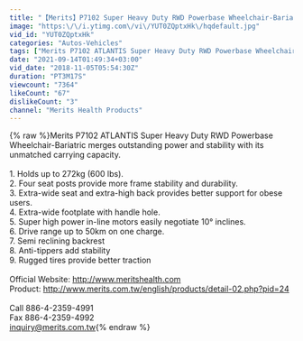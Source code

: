 ```yaml
---
title: "【Merits】P7102 Super Heavy Duty RWD Powerbase Wheelchair-Bariatric"
image: "https:\/\/i.ytimg.com\/vi\/YUT0ZQptxHk\/hqdefault.jpg"
vid_id: "YUT0ZQptxHk"
categories: "Autos-Vehicles"
tags: ["Merits P7102 ATLANTIS Super Heavy Duty RWD Powerbase Wheelchair-Bariatric","P7102","Heavy Duty Powerbase Wheelchair"]
date: "2021-09-14T01:49:34+03:00"
vid_date: "2018-11-05T05:54:30Z"
duration: "PT3M17S"
viewcount: "7364"
likeCount: "67"
dislikeCount: "3"
channel: "Merits Health Products"
---
```

{% raw %}Merits P7102 ATLANTIS Super Heavy Duty RWD Powerbase Wheelchair-Bariatric merges outstanding power and stability with its unmatched carrying capacity.<br /><br />1. Holds up to 272kg (600 lbs).<br />2. Four seat posts provide more frame stability and durability.<br />3. Extra-wide seat and extra-high back provides better support for obese users.<br />4. Extra-wide footplate with handle hole.<br />5. Super high power in-line motors easily negotiate 10° inclines.<br />6. Drive range up to 50km on one charge.<br />7. Semi reclining backrest<br />8. Anti-tippers add stability<br />9. Rugged tires provide better traction<br /><br />Official Website: <a rel="nofollow" target="blank" href="http://www.meritshealth.com">http://www.meritshealth.com</a> <br />Product: <a rel="nofollow" target="blank" href="http://www.merits.com.tw/english/products/detail-02.php?pid=24">http://www.merits.com.tw/english/products/detail-02.php?pid=24</a><br /><br />Call 886-4-2359-4991 <br />Fax 886-4-2359-4992 <br />inquiry@merits.com.tw{% endraw %}
